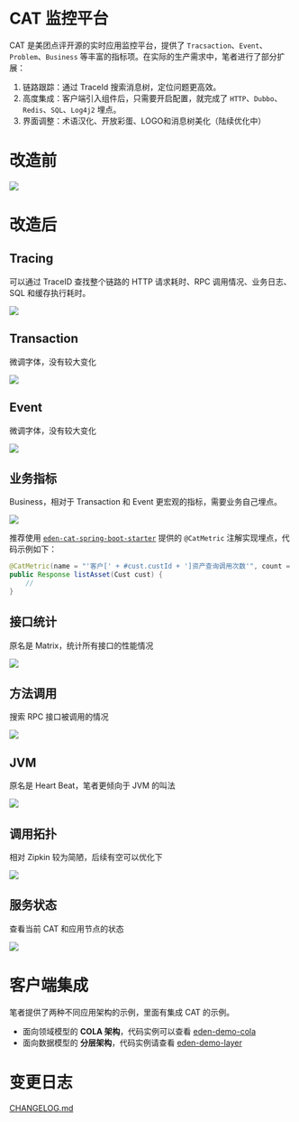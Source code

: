# CAT 监控平台

CAT 是美团点评开源的实时应用监控平台，提供了 `Tracsaction`、`Event`、`Problem`、`Business` 等丰富的指标项。在实际的生产需求中，笔者进行了部分扩展：
1. 链路跟踪：通过 TraceId 搜索消息树，定位问题更高效。
2. 高度集成：客户端引入组件后，只需要开启配置，就完成了 `HTTP`、`Dubbo`、`Redis`、`SQL`、`Log4j2` 埋点。
3. 界面调整：术语汉化、开放彩蛋、LOGO和消息树美化（陆续优化中）

# 改造前

![](https://cdn.jsdelivr.net/gh/shiyindaxiaojie/eden-images/cat/overview-old.png)

# 改造后

## Tracing

可以通过 TraceID 查找整个链路的 HTTP 请求耗时、RPC 调用情况、业务日志、SQL 和缓存执行耗时。

![](https://cdn.jsdelivr.net/gh/shiyindaxiaojie/eden-images/cat/tracing.png)

## Transaction

微调字体，没有较大变化

![](https://cdn.jsdelivr.net/gh/shiyindaxiaojie/eden-images/cat/transaction.png)

## Event

微调字体，没有较大变化

![](https://cdn.jsdelivr.net/gh/shiyindaxiaojie/eden-images/cat/event.png)

## 业务指标

Business，相对于 Transaction 和 Event 更宏观的指标，需要业务自己埋点。

![](https://cdn.jsdelivr.net/gh/shiyindaxiaojie/eden-images/cat/business.png)

推荐使用  [`eden-cat-spring-boot-starter`](https://github.com/shiyindaxiaojie/eden-architect/tree/main/eden-components/eden-spring-integration/src/main/java/org/ylzl/eden/spring/integration/cat) 提供的 `@CatMetric` 注解实现埋点，代码示例如下：

```java
@CatMetric(name = "'客户[' + #cust.custId + ']资产查询调用次数'", count = 1)
public Response listAsset(Cust cust) {
    //
}
```

## 接口统计

原名是 Matrix，统计所有接口的性能情况

![](https://cdn.jsdelivr.net/gh/shiyindaxiaojie/eden-images/cat/matrix.png)

## 方法调用

搜索 RPC 接口被调用的情况

![](https://cdn.jsdelivr.net/gh/shiyindaxiaojie/eden-images/cat/cross.png)

## JVM

原名是 Heart Beat，笔者更倾向于 JVM 的叫法

![](https://cdn.jsdelivr.net/gh/shiyindaxiaojie/eden-images/cat/jvm.png)

## 调用拓扑

相对 Zipkin 较为简陋，后续有空可以优化下

![](https://cdn.jsdelivr.net/gh/shiyindaxiaojie/eden-images/cat/dependency.png)

## 服务状态

查看当前 CAT 和应用节点的状态

![](https://cdn.jsdelivr.net/gh/shiyindaxiaojie/eden-images/cat/state.png)

# 客户端集成

笔者提供了两种不同应用架构的示例，里面有集成 CAT 的示例。
* 面向领域模型的 **COLA 架构**，代码实例可以查看 [eden-demo-cola](https://github.com/shiyindaxiaojie/eden-demo-cola)
* 面向数据模型的 **分层架构**，代码实例请查看 [eden-demo-layer](https://github.com/shiyindaxiaojie/eden-demo-layer)

# 变更日志

[CHANGELOG.md](https://github.com/shiyindaxiaojie/cat/blob/3.1.x/CHANGELOG.md)